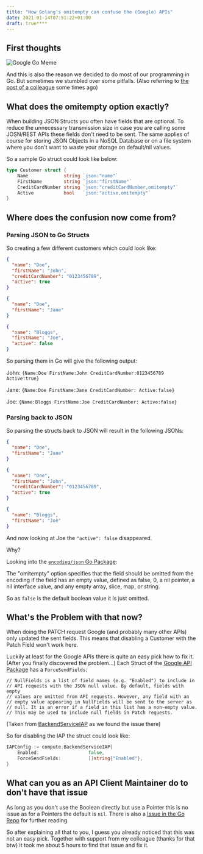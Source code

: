 ```yaml
---
title: "How Golang's omitempty can confuse the (Google) APIs"
date: 2021-01-14T07:51:22+01:00
draft: true****
---
```


## First thoughts

![Google Go Meme](/img/golang/GoGoogleMeme.jpg)

And this is also the reason we decided to do most of our programming in Go.
But sometimes we stumbled over some pitfalls. 
(Also referring to [the post of a colleague](https://medium.com/@kunzese/gcp-cloud-nat-golangs-http-client-65528ec86e) some times ago)

## What does the omitempty option exactly?

When building JSON Structs you often have fields that are optional.
To reduce the unnecessary transmission size in case you are calling some JOSN/REST APIs these fields don't need to be sent.
The same applies of course for storing JSON Objects in a NoSQL Database or on a file system where you don't want to waste your storage on default/nil values.

So a sample Go struct could look like below:

```go
type Customer struct {
    Name             string `json:"name"`
    FirstName        string `json:"firstName"`
    CreditCardNumber string `json:"creditCardNumber,omitempty"`
    Active           bool   `json:"active,omitempty"`
}
```

## Where does the confusion now come from?

### Parsing JSON to Go Structs

So creating a few different customers which could look like:

```json
{
  "name": "Doe",
  "firstName": "John",
  "creditCardNumber": "0123456789",
  "active": true
}
```

```json
{
  "name": "Doe",
  "firstName": "Jane"
}
```

```json
{
  "name": "Bloggs",
  "firstName": "Joe",
  "active": false
}
```

So parsing them in Go will give the following output:

John: `{Name:Doe FirstName:John CreditCardNumber:0123456789 Active:true}`

Jane: `{Name:Doe FirstName:Jane CreditCardNumber: Active:false}`

Joe: `{Name:Bloggs FirstName:Joe CreditCardNumber: Active:false}`

### Parsing back to JSON

So parsing the structs back to JSON will result in the following JSONs:

```json
{
  "name": "Doe",
  "firstName": "Jane"
}
```

```json
{
  "name": "Doe",
  "firstName": "John",
  "creditCardNumber": "0123456789",
  "active": true
}
```

```json
{
  "name": "Bloggs",
  "firstName": "Joe"
}
```

And now looking at Joe the `"active": false` disappeared.

Why?

Looking into the [`encoding/json` Go Package](https://golang.org/pkg/encoding/json/#Marshal):

The "omitempty" option specifies that the field should be omitted from the encoding if the field has an empty value, defined as false, 0, a nil pointer, a nil interface value, and any empty array, slice, map, or string.

So as `false` is the default boolean value it is just omitted.

## What's the Problem with that now?

When doing the PATCH request Google (and probably many other APIs) only updated the sent fields.
This means that disabling a Customer with the Patch Field won't work here.

Luckily at least for the Google APIs there is quite an easy pick how to fix it.
(After you finally discovered the problem...)
Each Struct of the [Google API Package](https://pkg.go.dev/google.golang.org/api) has a `ForceSendFields`:

```
// NullFields is a list of field names (e.g. "Enabled") to include in
// API requests with the JSON null value. By default, fields with empty
// values are omitted from API requests. However, any field with an
// empty value appearing in NullFields will be sent to the server as
// null. It is an error if a field in this list has a non-empty value.
// This may be used to include null fields in Patch requests.
```

(Taken from [BackendServiceIAP](https://pkg.go.dev/google.golang.org/api/compute/v1#BackendServiceIAP) as we found the issue there)

So for disabling the IAP the struct could look like:

```go
IAPConfig := compute.BackendServiceIAP{
    Enabled:                  false,
    ForceSendFields:          []string{"Enabled"},
}
```

## What can you as an API Client Maintainer do to don't have that issue

As long as you don't use the Boolean directly but use a Pointer this is no issue as for a Pointers the default is `nil`.
There is also a [Issue in the Go Repo](https://github.com/golang/go/issues/13284) for further reading.

So after explaining all that to you, I guess you already noticed that this was not an easy pick.
Together with support from my colleague (thanks for that btw) it took me about 5 hours to find that issue and fix it.
